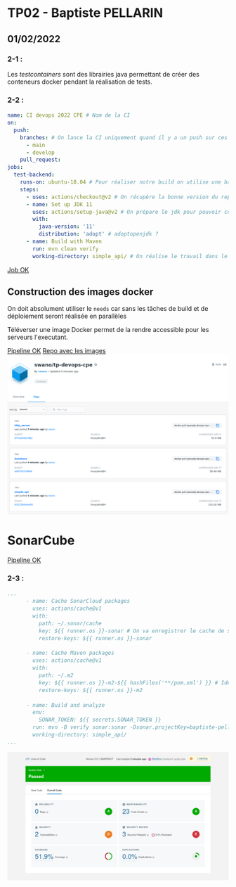# TP02 - Baptiste PELLARIN
01/02/2022
----

### 2-1 : 
Les *testcontainers* sont des librairies java permettant de créer des conteneurs docker pendant la réalisation de tests.


### 2-2 :

```yaml
name: CI devops 2022 CPE # Nom de la CI
on:
  push:
    branches: # On lance la CI uniquement quand il y a un push sur ces deux branches
      - main
      - develop
    pull_request:
jobs:
  test-backend:
    runs-on: ubuntu-18.04 # Pour réaliser notre build on utilise une base ubuntu
    steps:
      - uses: actions/checkout@v2 # On récupère la bonne version du repo
      - name: Set up JDK 11
        uses: actions/setup-java@v2 # On prépare le jdk pour pouvoir compiler avec maven
        with:
          java-version: '11'
          distribution: 'adopt' # adoptopenjdk ?
      - name: Build with Maven
        run: mvn clean verify
        working-directory: simple_api/ # On réalise le travail dans le dossier de l'application

```

[Job OK](https://github.com/baptiste-pellarin/devops_s8_tp02/runs/5023056642)


## Construction des images docker

On doit absolument utiliser le `needs` car sans les tâches de build et de déploiement seront réalisée en parallèles 

Téléverser une image Docker permet de la rendre accessible pour les serveurs l'executant.

[Pipeline OK](https://github.com/baptiste-pellarin/devops_s8_tp02/runs/5023493580)
[Repo avec les images](https://hub.docker.com/r/swano/tp-devops-cpe/tags)
![](_images/registry_dockerhub.png)


# SonarCube

[Pipeline OK](https://github.com/baptiste-pellarin/devops_s8_tp02/runs/5023742216)


### 2-3 :

```yaml
...
      - name: Cache SonarCloud packages
        uses: actions/cache@v1
        with:
          path: ~/.sonar/cache
          key: ${{ runner.os }}-sonar # On va enregistrer le cache de sonar pour le réutilise plus tard
          restore-keys: ${{ runner.os }}-sonar

      - name: Cache Maven packages
        uses: actions/cache@v1
        with:
          path: ~/.m2 
          key: ${{ runner.os }}-m2-${{ hashFiles('**/pom.xml') }} # Idem pour maven (on fait le hash du fichier pom afin de ne pas garder de cache en cas de modification)
          restore-keys: ${{ runner.os }}-m2
          
      - name: Build and analyze
        env:
          SONAR_TOKEN: ${{ secrets.SONAR_TOKEN }}
        run: mvn -B verify sonar:sonar -Dsonar.projectKey=baptiste-pellarin_devops_s8_tp02 -Dsonar.organization=baptiste-pellarin -Dsonar.host.url=https://sonarcloud.io -Dsonar.login=${{secrets.SONAR_TOKEN }} --file ./pom.xml # On lance le build et les tests avec l'analyse sonarcube
        working-directory: simple_api/
...
```

![](_images/quality_gate.png)

